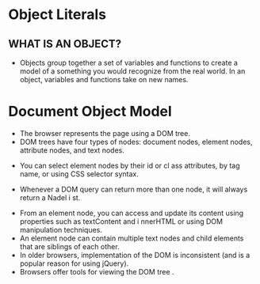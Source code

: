 # Object Literals
## WHAT IS AN OBJECT?
- Objects group together a set of variables and functions to create a model
of a something you would recognize from the real world. In an object,
variables and functions take on new names.  

# Document Object Model

- The browser represents the page using a DOM tree.
- DOM trees have four types of nodes: document nodes, element nodes, attribute nodes, and text nodes.
+ You can select element nodes by their id or cl ass
attributes, by tag name, or using CSS selector syntax.
* Whenever a DOM query can return more than one
node, it will always return a Nadel i st.
- From an element node, you can access and update its
content using properties such as textContent and
i nnerHTML or using DOM manipulation techniques.
- An element node can contain multiple text nodes and
child elements that are siblings of each other.
- In older browsers, implementation of the DOM is
inconsistent (and is a popular reason for using jQuery).
- Browsers offer tools for viewing the DOM tree . 